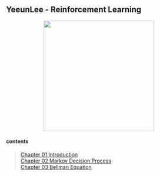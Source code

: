 ## YeeunLee - Reinforcement Learning

<center><img src="https://mario.nintendo.com/assets/img/home/intro/mario-pose2.png" width="300"></center>

#### contents
> [Chapter 01 Introduction](RL_lectures/chapter01_Introduction.md)\
> [Chapter 02 Markov Decision Process](RL_lectures/chapter02_MDP.md)\
> [Chapter 03 Bellman Equation](RL_lectures/chapter03_bellman_equation.md)
